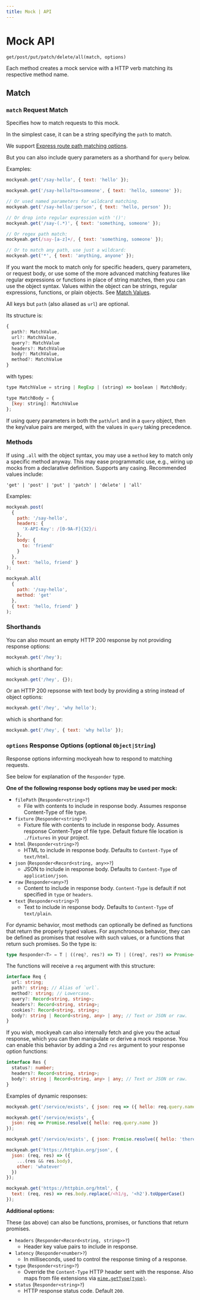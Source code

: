 ```yaml
---
title: Mock | API
---
```


# Mock API

`get/post/put/patch/delete/all(match, options)`

Each method creates a mock service with a HTTP verb matching its respective method name.

## Match

<div id="parameters"></div>

### `match` Request Match

Specifies how to match requests to this mock.

In the simplest case, it can be a string specifying the `path` to match.

We support [Express route path matching options](https://expressjs.com/en/guide/routing.html#route-paths).

But you can also include query parameters as a shorthand for `query` below.

Examples:

```js
mockyeah.get('/say-hello', { text: 'hello' });

mockyeah.get('/say-hello?to=someone', { text: 'hello, someone' });

// Or used named parameters for wildcard matching.
mockyeah.get('/say-hello/:person', { text: 'hello, person' });

// Or drop into regular expression with '()':
mockyeah.get('/say-(.*)', { text: 'something, someone' });

// Or regex path match:
mockyeah.get(/say-[a-z]+/, { text: 'something, someone' });

// Or to match any path, use just a wildcard:
mockyeah.get('*', { text: 'anything, anyone' });
```

If you want the mock to match only for specific headers, query parameters, or request body,
or use some of the more advanced matching features like regular expressions or functions
in place of string matches, then you can use the object syntax.
Values within the object can be strings, regular expressions,
functions, or plain objects. See [Match Values](Match-Values).

All keys but `path` (also aliased as `url`) are optional.

Its structure is:

<!-- prettier-ignore -->
```js
{
  path?: MatchValue,
  url?: MatchValue,
  query?: MatchValue
  headers?: MatchValue
  body?: MatchValue,
  method?: MatchValue
}
```

with types:

<!-- prettier-ignore -->
```js
type MatchValue = string | RegExp | (string) => boolean | MatchBody;

type MatchBody = {
  [key: string]: MatchValue
};
```

If using query parameters in both the `path`/`url` and in a `query` object, then the key/value
pairs are merged, with the values in `query` taking precedence.

### Methods

If using `.all` with the object syntax, you may use a `method` key to match only a specific method anyway.
This may ease programmatic use, e.g., wiring up mocks from a declarative definition.
Supports any casing. Recommended values include:

`'get' | 'post' | 'put' | 'patch' | 'delete' | 'all'`

Examples:

```js
mockyeah.post(
  {
    path: '/say-hello',
    headers: {
      'X-API-Key': /[0-9A-F]{32}/i
    },
    body: {
      to: 'friend'
    }
  },
  { text: 'hello, friend' }
);
```

```js
mockyeah.all(
  {
    path: '/say-hello',
    method: 'get'
  },
  { text: 'hello, friend' }
);
```

### Shorthands

You can also mount an empty HTTP 200 response by not providing response options:

```js
mockyeah.get('/hey');
```

which is shorthand for:

```js
mockyeah.get('/hey', {});
```

Or an HTTP 200 repsonse with text body by providing a string instead of object options:

```js
mockyeah.get('/hey', 'why hello');
```

which is shorthand for:

```js
mockyeah.get('/hey', { text: 'why hello' });
```

<div id="options"></div>

### `options` Response Options (optional `Object|String`)

Response options informing mockyeah how to respond to matching requests.

See below for explanation of the `Responder` type.

**One of the following response body options may be used per mock:**

- `filePath` (`Responder<string>?`)
  - File with contents to include in response body. Assumes response Content-Type of file type.
- `fixture` (`Responder<string>?`)
  - Fixture file with contents to include in response body. Assumes response Content-Type of file type. Default fixture file location is `./fixtures` in your project.
- `html` (`Responder<string>?`)
  - HTML to include in response body. Defaults to `Content-Type` of `text/html`.
- `json` (`Responder<Record<string, any>>?`)
  - JSON to include in response body. Defaults to `Content-Type` of `application/json`.
- `raw` (`Responder<any>?`)
  - Content to include in response body. `Content-Type` is default if not specified in `type` or `headers`.
- `text` (`Responder<string>?`)
  - Text to include in response body. Defaults to `Content-Type` of `text/plain`.

For dynamic behavior, most methods can optionally be defined as functions that return the properly typed values.
For asynchronous behavior, they can be defined as promises that resolve with such values, or a functions that return such promises. So the type is:

```ts
type Responder<T> = T | ((req?, res?) => T) | ((req?, res?) => Promise<T>) | Promise<T>;
```

The functions will receive a `req` argument with this structure:

```ts
interface Req {
  url: string;
  path?: string; // Alias of `url`.
  method?: string; // Lowercase.
  query?: Record<string, string>;
  headers?: Record<string, string>;
  cookies?: Record<string, string>;
  body?: string | Record<string, any> | any; // Text or JSON or raw.
}
```

If you wish, mockyeah can also internally fetch and give you the actual response,
which you can then manipulate or derive a mock response.
You can enable this behavior by adding a 2nd `res` argument to your
response option functions:

```ts
interface Res {
  status?: number;
  headers?: Record<string, string>;
  body?: string | Record<string, any> | any; // Text or JSON or raw.
}
```

Examples of dynamic responses:

```js
mockyeah.get('/service/exists', { json: req => ({ hello: req.query.name }) });
```

```js
mockyeah.get('/service/exists', {
  json: req => Promise.resolve({ hello: req.query.name })
});
```

```js
mockyeah.get('/service/exists', { json: Promise.resolve({ hello: 'there' }) });
```

```js
mockyeah.get('https://httpbin.org/json', {
  json: (req, res) => ({
    ...(res && res.body),
    other: 'whatever'
  })
});
```

```js
mockyeah.get('https://httpbin.org/html', {
  text: (req, res) => res.body.replace(/<h1/g, '<h2').toUpperCase()
});
```

**Additional options:**

These (as above) can also be functions, promises, or functions that return promises.

- `headers` (`Responder<Record<string, string>>?`)
  - Header key value pairs to include in response.
- `latency` (`Responder<number>?`)
  - In milliseconds, used to control the response timing of a response.
- `type` (`Responder<string>?`)
  - Override the `Content-Type` HTTP header sent with the response. Also maps from file extensions via [`mime.getType(type)`](https://www.npmjs.com/package/mime#mimegettypepathorextension).
- `status` (`Responder<string>?`)
  - HTTP response status code. Default `200`.
